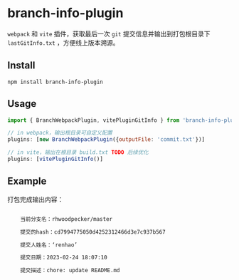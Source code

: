 # branch-info-plugin
`webpack` 和 `vite` 插件，获取最后一次 `git` 提交信息并输出到打包根目录下 `lastGitInfo.txt` ，方便线上版本溯源。

## Install
`npm install branch-info-plugin`
## Usage
```js
import { BranchWebpackPlugin, vitePluginGitInfo } from 'branch-info-plugin'

// in webpack，输出根目录可自定义配置
plugins: [new BranchWebpackPlugin({outputFile: 'commit.txt'})]

// in vite，输出在根目录 build.txt TODO 后续优化
plugins: [vitePluginGitInfo()]
```
## Example
打包完成输出内容：

```txt

    当前分支名：rhwoodpecker/master

    提交的hash：cd7994775050d4252312466d3e7c937b567

    提交人姓名：‘renhao’

    提交日期：2023-02-24 18:07:10

    提交描述：chore: update README.md
  
```
